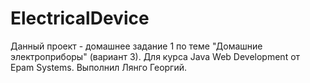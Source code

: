 # ElectricalDevice
Данный проект - домашнее задание 1 по теме "Домашние электроприборы" (вариант 3).
Для курса Java Web Development от Epam Systems.
Выполнил Лянго Георгий.
